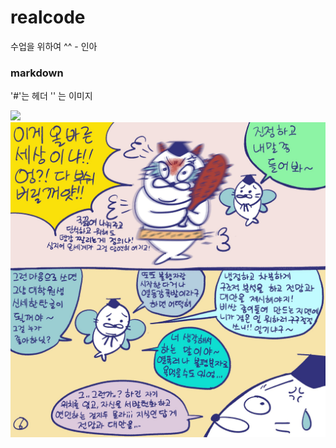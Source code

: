 # realcode
수업을 위하여 ^^ - 인아

### markdown
'#'는 헤더
'![]()' 는 이미지

![](https://github.com/helloinah/realcode/blob/main/FTlj74uaUAAc2sd.jpeg)
![](FTlj74uaUAAc2sd.jpeg)

